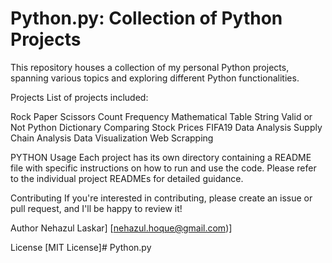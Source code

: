 # Python.py: Collection of Python Projects

This repository houses a collection of my personal Python projects, spanning various topics and exploring different Python functionalities.

Projects
List of projects included:

Rock Paper Scissors
Count Frequency
Mathematical Table
String Valid or Not
Python Dictionary
Comparing Stock Prices
FIFA19 Data Analysis
Supply Chain Analysis
Data Visualization
Web Scrapping

PYTHON Usage
Each project has its own directory containing a README file with specific instructions on how to run and use the code. Please refer to the individual project READMEs for detailed guidance.

Contributing
If you're interested in contributing, please create an issue or pull request, and I'll be happy to review it!

Author
Nehazul Laskar]
[nehazul.hoque@gmail.com)]

License
[MIT License]# Python.py

